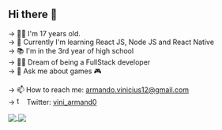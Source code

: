 ## Hi there 👋

→ 👶🏻 I'm 17 years old. <br>
→ 🧠 Currently I'm learning React JS, Node JS and React Native <br>
→ 📚 I'm in the 3rd year of high school <br>
→ 👨‍🎓 Dream of being a FullStack developer <br>
→ 💬 Ask me about games 🎮 <br>

→ 📫 How to reach me: armando.vinicius12@gmail.com <br>
→ <img src="https://cdn2.iconfinder.com/data/icons/metro-uinvert-dock/256/Twitter_NEW.png" alt="twitter logo" width="16px"></img> Twitter: [vini_armand0](https://twitter.com/vini_armand0)

<a href="https://github.com/ArmandoVinicius/ArmandoVinicius">
  <img align="center" src="https://github-readme-stats.vercel.app/api?username=ArmandoVinicius&count_private=true&show_icons=true&theme=calm" />
</a>
<a href="https://github.com/ArmandoVinicius/ArmandoVinicius">
  <img align="center" src="https://github-readme-stats.vercel.app/api/top-langs/?username=ArmandoVinicius&hide=html,python&theme=calm" />
</a>

<!--
**ArmandoVinicius/ArmandoVinicius** is a ✨ _special_ ✨ repository because its `README.md` (this file) appears on your GitHub profile.

Here are some ideas to get you started:

- 🔭 I’m currently working on ...
- 👯 I’m looking to collaborate on ...
- 🤔 I’m looking for help with ...
- 😄 Pronouns: ...

-->
